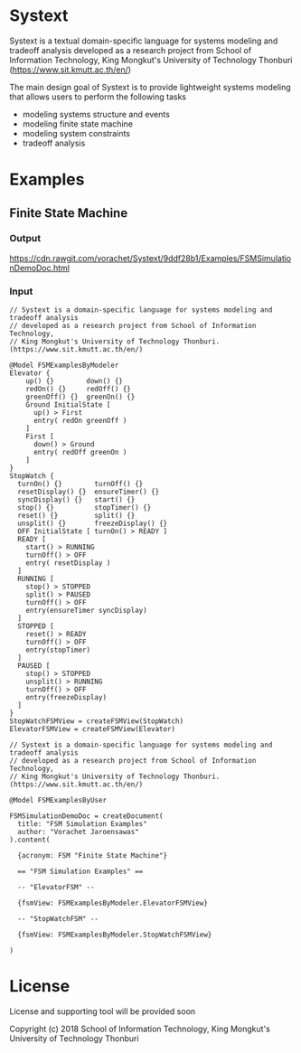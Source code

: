 # Systext

Systext is a textual domain-specific language for systems modeling and tradeoff analysis developed as a research project from School of Information Technology, King Mongkut's University of Technology Thonburi (https://www.sit.kmutt.ac.th/en/)

The main design goal of Systext is to provide lightweight systems modeling that allows users to perform the following tasks

* modeling systems structure and events
* modeling finite state machine
* modeling system constraints
* tradeoff analysis

# Examples

## Finite State Machine

### Output

https://cdn.rawgit.com/vorachet/Systext/9ddf28b1/Examples/FSMSimulationDemoDoc.html

### Input

```
// Systext is a domain-specific language for systems modeling and tradeoff analysis
// developed as a research project from School of Information Technology,
// King Mongkut's University of Technology Thonburi. (https://www.sit.kmutt.ac.th/en/)

@Model FSMExamplesByModeler
Elevator {
    up() {}        down() {}
    redOn() {}     redOff() {}
    greenOff() {}  greenOn() {}
    Ground InitialState [
      up() > First
      entry( redOn greenOff )
    ]
    First [
      down() > Ground
      entry( redOff greenOn )
    ]
}
StopWatch {
  turnOn() {}        turnOff() {}
  resetDisplay() {}  ensureTimer() {}
  syncDisplay() {}   start() {}
  stop() {}          stopTimer() {}
  reset() {}         split() {}
  unsplit() {}       freezeDisplay() {}
  OFF InitialState [ turnOn() > READY ]
  READY [
    start() > RUNNING
    turnOff() > OFF
    entry( resetDisplay )
  ]
  RUNNING [
    stop() > STOPPED
    split() > PAUSED
    turnOff() > OFF
    entry(ensureTimer syncDisplay)
  ]
  STOPPED [
    reset() > READY
    turnOff() > OFF
    entry(stopTimer)
  ]
  PAUSED [
    stop() > STOPPED
    unsplit() > RUNNING
    turnOff() > OFF
    entry(freezeDisplay)
  ]
}
StopWatchFSMView = createFSMView(StopWatch)
ElevatorFSMView = createFSMView(Elevator)

```

```
// Systext is a domain-specific language for systems modeling and tradeoff analysis
// developed as a research project from School of Information Technology,
// King Mongkut's University of Technology Thonburi. (https://www.sit.kmutt.ac.th/en/)

@Model FSMExamplesByUser

FSMSimulationDemoDoc = createDocument(
  title: "FSM Simulation Examples"
  author: "Vorachet Jaroensawas"
).content(

  {acronym: FSM "Finite State Machine"}

  == "FSM Simulation Examples" ==

  -- "ElevatorFSM" --

  {fsmView: FSMExamplesByModeler.ElevatorFSMView}

  -- "StopWatchFSM" --

  {fsmView: FSMExamplesByModeler.StopWatchFSMView}

)

```

# License

License and supporting tool will be provided soon

Copyright (c) 2018 School of Information Technology, King Mongkut's University of Technology Thonburi